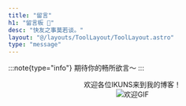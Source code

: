 ```yaml
---
title: "留言"
h1: "留言板 🌸"
desc: "快友之事莫若谈。"
layout: "@/layouts/ToolLayout/ToolLayout.astro"
type: "message"
---
```


:::note{type="info"}
期待你的畅所欲言～
:::







<!-- 引入 Font Awesome 图标库 -->   
<link rel="stylesheet" href="https://cdnjs.cloudflare.com/ajax/libs/font-awesome/6.5.0/css/all.min.css">

<div style="text-align: center;">

  <div class="welcome-text">欢迎各位IKUNS来到我的博客！</div>
  
  <img src="https://img.8888.vvvv.ee/file/图片/1750064706928.gif" alt="欢迎GIF" class="welcome-gif" />

  <div class="social-icons" style="margin-top: 15px;">
    <a href="https://twitter.com/ikun202491" class="twitter" target="_blank" title="Twitter">
      <i class="fab fa-twitter"></i>
    </a>
    <a href="https://facebook.com/profile.php?id=61552671213764" class="facebook" target="_blank" title="Facebook">
      <i class="fab fa-facebook"></i>
    </a>
    <a href="mailto:admin@ikun.x10.bz" class="email" title="发送邮件">
      <i class="fas fa-envelope"></i>
    </a>
  </div>

</div>
